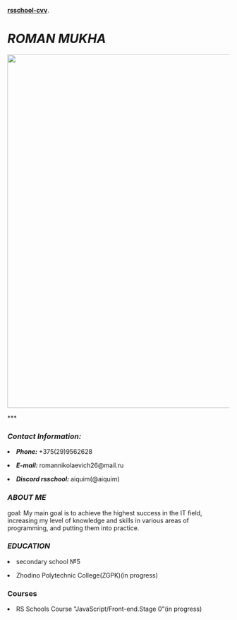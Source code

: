 <!DOCTYPE html>
<html>
 <head>
  <meta name="viewport" content="width=device-width, initial-scale=1, user-scalable=no">
 </head> 
 <body> 
   <div class="layer1">
   <div class="p">
   <div class="h1">
   <div class="h3">

 <a href="file:///C:/Users/ronik/Desktop/333.html"><b>rsschool-cvv</b></a>.

<h1>
<em>
ROMAN MUKHA
</em>
</h1>

<img src="123.jpg"
width="950"
height="800">

<p>
***
</p>

<h3 >
<em>
Contact Information:
</em>
</h3>

<p>
<li>
<b>
<em>
Phone:
</b>
</em>
 +375(29)9562628
</li>
</p>

<p>
<li>
<b>
<em>
E-mail:
</em>
</b>
 romannikolaevich26@mail.ru
</li>
</p>

<p>
<li>
<b>
<em>
Discord rsschool:
</em>
</b>
 aiquim(@aiquim)
</li>
</p>

<h3>
<em>
ABOUT ME
</em>
</h3>

<p>
goal: 
My main goal is to achieve the highest success in the IT field, increasing my level of knowledge and skills in various areas of programming, and putting them into practice.
</p>

<h3>
<em>
EDUCATION
</em>
</h3>

<p>
<li>
secondary school №5
</li>
</p>

<p>
<li>
Zhodino Polytechnic College(ZGPK)(in progress)
</li>
</p>

<h3>
Courses
</h3>

<p>
<li>
RS Schools Course "JavaScript/Front-end.Stage 0"(in progress)
</li>
</p>

</body>
</html>  
